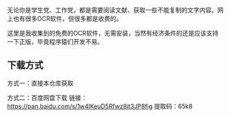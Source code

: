 无论你是学生党、工作党，都是需要阅读文献、获取一些不能复制的文字内容。网上也有很多OCR软件，但很多都是收费的。


这里是我收集到的免费的OCR软件，无需安装，当然有经济条件的还是应该支持一下正版，毕竟程序猿们开发不易。

## 下载方式

方式一：直接本仓库获取


方式二：百度网盘下载
链接：https://pan.baidu.com/s/1w4lKeuD5Rfwz8it3JP8fig
提取码：65k8
